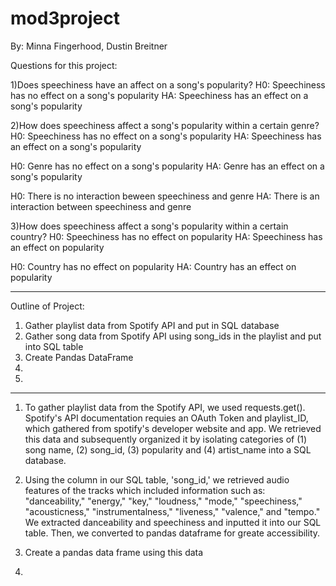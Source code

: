 # mod3project


By: Minna Fingerhood, Dustin Breitner 


Questions for this project: 

1)Does speechiness have an affect on a song's popularity?
   H0: Speechiness has no effect on a song's popularity
   HA: Speechiness has an effect on a song's popularity    
                
2)How does speechiness affect a song's popularity within a certain genre?
   H0: Speechiness has no effect on a song's popularity 
   HA: Speechiness has an effect on a song's popularity
    
   H0: Genre has no effect on a song's popularity
   HA: Genre has an effect on a song's popularity
   
   H0: There is no interaction beween speechiness and genre
   HA: There is an interaction between speechiness and genre
           
3)How does speechiness affect a song's popularity within a certain country?
   H0: Speechiness has no effect on popularity 
   HA: Speechiness has an effect on popularity
    
   H0: Country has no effect on popularity
   HA: Country has an effect on popularity
 

----------------------

Outline of Project:

1. Gather playlist data from Spotify API and put in SQL database
2. Gather song data from Spotify API using song_ids in the playlist and put into SQL table
3. Create Pandas DataFrame 
4. 
5. 
-------------------


1. To gather playlist data from the Spotify API, we used requests.get(). Spotify's API documentation requies an OAuth Token and playlist_ID, which gathered from spotify's developer website and app. 
We retrieved this data and subsequently organized it by isolating categories of (1) song name, (2) song_id, (3) popularity and (4) artist_name into a SQL database. 

2. Using the column in our SQL table, 'song_id,' we retrieved audio features of the tracks which included information such as:  "danceability," "energy," "key," "loudness," "mode," "speechiness," "acousticness," "instrumentalness," "liveness," "valence," and "tempo." We extracted danceability and speechiness and inputted it into our SQL table. Then, we converted to pandas dataframe for greate accessibility. 

3. Create a pandas data frame using this data 

4. 







